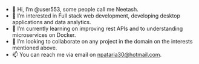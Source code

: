 - 👋 Hi, I’m @user553, some people call me Neetash.
- 👀 I’m interested in Full stack web development, developing desktop applications and data analytics.
- 🌱 I’m currently learning on improving rest APIs and to understanding microservices on Docker.
- 💞️ I’m looking to collaborate on any project in the domain on the interests mentioned above.
- 📫 You can reach me via email on npataria30@hotmail.com.

<!---
user553/user553 is a ✨ special ✨ repository because its `README.md` (this file) appears on your GitHub profile.
You can click the Preview link to take a look at your changes.
--->
